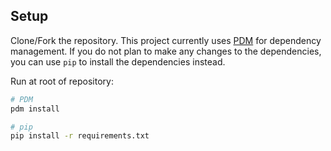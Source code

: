 ## Setup

Clone/Fork the repository. This project currently uses [PDM](https://pdm-project.org/en/latest/) for dependency management. If you do not plan to make any changes to the dependencies, you can use `pip` to install the dependencies instead.

Run at root of repository:

```bash
# PDM
pdm install
```

```bash
# pip
pip install -r requirements.txt
```



